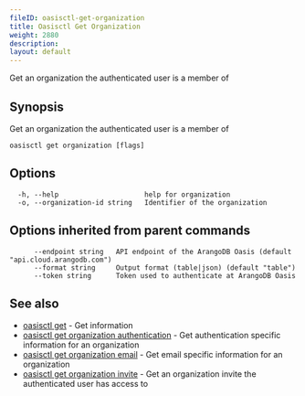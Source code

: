 ```yaml
---
fileID: oasisctl-get-organization
title: Oasisctl Get Organization
weight: 2880
description: 
layout: default
---
```

Get an organization the authenticated user is a member of

## Synopsis

Get an organization the authenticated user is a member of

```
oasisctl get organization [flags]
```

## Options

```
  -h, --help                     help for organization
  -o, --organization-id string   Identifier of the organization
```

## Options inherited from parent commands

```
      --endpoint string   API endpoint of the ArangoDB Oasis (default "api.cloud.arangodb.com")
      --format string     Output format (table|json) (default "table")
      --token string      Token used to authenticate at ArangoDB Oasis
```

## See also

* [oasisctl get]()	 - Get information
* [oasisctl get organization authentication](oasisctl-get-organization-authentication)	 - Get authentication specific information for an organization
* [oasisctl get organization email](oasisctl-get-organization-email)	 - Get email specific information for an organization
* [oasisctl get organization invite](oasisctl-get-organization-invite)	 - Get an organization invite the authenticated user has access to

